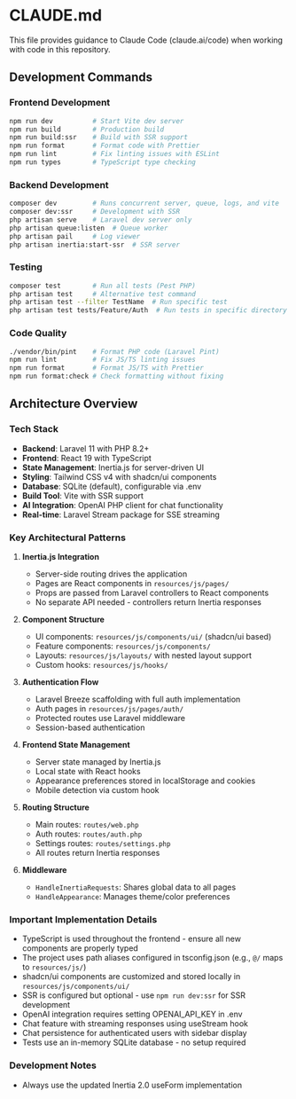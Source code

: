 # CLAUDE.md

This file provides guidance to Claude Code (claude.ai/code) when working with code in this repository.

## Development Commands

### Frontend Development
```bash
npm run dev          # Start Vite dev server
npm run build        # Production build
npm run build:ssr    # Build with SSR support
npm run format       # Format code with Prettier
npm run lint         # Fix linting issues with ESLint
npm run types        # TypeScript type checking
```

### Backend Development
```bash
composer dev         # Runs concurrent server, queue, logs, and vite
composer dev:ssr     # Development with SSR
php artisan serve    # Laravel dev server only
php artisan queue:listen  # Queue worker
php artisan pail     # Log viewer
php artisan inertia:start-ssr  # SSR server
```

### Testing
```bash
composer test        # Run all tests (Pest PHP)
php artisan test     # Alternative test command
php artisan test --filter TestName  # Run specific test
php artisan test tests/Feature/Auth  # Run tests in specific directory
```

### Code Quality
```bash
./vendor/bin/pint    # Format PHP code (Laravel Pint)
npm run lint         # Fix JS/TS linting issues
npm run format       # Format JS/TS with Prettier
npm run format:check # Check formatting without fixing
```

## Architecture Overview

### Tech Stack
- **Backend**: Laravel 11 with PHP 8.2+
- **Frontend**: React 19 with TypeScript
- **State Management**: Inertia.js for server-driven UI
- **Styling**: Tailwind CSS v4 with shadcn/ui components
- **Database**: SQLite (default), configurable via .env
- **Build Tool**: Vite with SSR support
- **AI Integration**: OpenAI PHP client for chat functionality
- **Real-time**: Laravel Stream package for SSE streaming

### Key Architectural Patterns

1. **Inertia.js Integration**
   - Server-side routing drives the application
   - Pages are React components in `resources/js/pages/`
   - Props are passed from Laravel controllers to React components
   - No separate API needed - controllers return Inertia responses

2. **Component Structure**
   - UI components: `resources/js/components/ui/` (shadcn/ui based)
   - Feature components: `resources/js/components/` 
   - Layouts: `resources/js/layouts/` with nested layout support
   - Custom hooks: `resources/js/hooks/`

3. **Authentication Flow**
   - Laravel Breeze scaffolding with full auth implementation
   - Auth pages in `resources/js/pages/auth/`
   - Protected routes use Laravel middleware
   - Session-based authentication

4. **Frontend State Management**
   - Server state managed by Inertia.js
   - Local state with React hooks
   - Appearance preferences stored in localStorage and cookies
   - Mobile detection via custom hook

5. **Routing Structure**
   - Main routes: `routes/web.php`
   - Auth routes: `routes/auth.php` 
   - Settings routes: `routes/settings.php`
   - All routes return Inertia responses

6. **Middleware**
   - `HandleInertiaRequests`: Shares global data to all pages
   - `HandleAppearance`: Manages theme/color preferences

### Important Implementation Details

- TypeScript is used throughout the frontend - ensure all new components are properly typed
- The project uses path aliases configured in tsconfig.json (e.g., `@/` maps to `resources/js/`)
- shadcn/ui components are customized and stored locally in `resources/js/components/ui/`
- SSR is configured but optional - use `npm run dev:ssr` for SSR development
- OpenAI integration requires setting OPENAI_API_KEY in .env
- Chat feature with streaming responses using useStream hook
- Chat persistence for authenticated users with sidebar display
- Tests use an in-memory SQLite database - no setup required

### Development Notes
- Always use the updated Inertia 2.0 useForm implementation